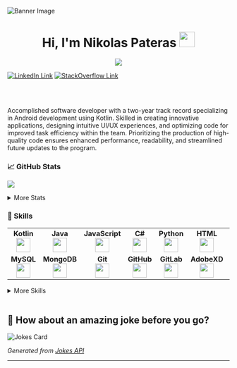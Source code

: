 ![Banner Image](https://github.com/IHateSyntaxErrors/IHateSyntaxErrors/blob/main/NPBanner3.png?raw=true)

<h1 align="center"><b>Hi, I'm Nikolas Pateras </b><img src="https://media.giphy.com/media/hvRJCLFzcasrR4ia7z/giphy.gif" width="35"></h1>

<p align="center">
  <a href="https://github.com/DenverCoder1/readme-typing-svg"><img src="https://readme-typing-svg.herokuapp.com?font=Time+New+Roman&color=1CB5E0&size=25&center=true&vCenter=true&width=600&height=100&lines=Software+Developer,;Studied+Computer+Science,;Active+Learner/Researcher,;Love+to+learn+new+things!+<3"></a>
</p>

[![LinkedIn Link](https://img.shields.io/badge/LINKEDIN-12100E?logo=linkedin&color=282A36&logoColor=white)]([https://stackoverflow.com/users/9004679/i-hate-syntax-errors](https://www.linkedin.com/in/nikolas-pateras/))
[![StackOverflow Link](https://img.shields.io/badge/STACKOVERFLOW-12100E?logo=stackoverflow&color=2bc6da&logoColor=white)](https://stackoverflow.com/users/9004679/i-hate-syntax-errors)

<br/>
<br/>

Accomplished software developer with a two-year track record specializing in Android development using Kotlin. Skilled in creating innovative applications, designing intuitive UI/UX experiences, and optimizing code for improved task efficiency within the team. Prioritizing the production of high-quality code ensures enhanced performance, readability, and streamlined future updates to the program.


### 📈 GitHub Stats
<p><img src="https://github-readme-streak-stats.herokuapp.com/?user=IHateSyntaxErrors&theme=react"/></p>

<details>
  <summary>More Stats</summary>
  <br/>
  
  ![Nikolas's GitHub Stats](https://github-readme-stats.vercel.app/api?username=IHateSyntaxErrors&show_icons=true&count_private=true&theme=react&include_all_commits=true)
         
  ![Nikolas's Top Languages](https://github-readme-stats.vercel.app/api/top-langs/?username=IHateSyntaxErrors&hide=html&layout=compact&theme=react)
</details>


### 💼 Skills
<table width="320px">
    <tbody>
        <tr valign="top">
          <td width="80px" align="center">
            <span><strong>Kotlin</strong></span><br>
            <img height="32px" src="https://cdn.jsdelivr.net/gh/devicons/devicon/icons/kotlin/kotlin-original.svg"> 
          </td>
          <td width="80px" align="center">
            <span><strong>Java</strong></span><br>
            <img height="32" src="https://cdn.jsdelivr.net/gh/devicons/devicon/icons/java/java-original.svg">
            </td>
          <td width="80px" align="center">
            <span><strong>JavaScript</strong></span><br>
            <img height="32px" src="https://cdn.jsdelivr.net/gh/devicons/devicon/icons/javascript/javascript-plain.svg"> 
          </td>
          <td width="80px" align="center">
            <span><strong>C#</strong></span><br>
            <img height="32px" src="https://cdn.jsdelivr.net/gh/devicons/devicon/icons/csharp/csharp-original.svg">
            </td>
          <td width="80px" align="center">
            <span><strong>Python</strong></span><br>
            <img height="32px" src="https://cdn.jsdelivr.net/gh/devicons/devicon/icons/python/python-original.svg">
          </td>  
          <td width="80px" align="center">
            <span><strong>HTML</strong></span><br>
            <img height="32" src="https://cdn.jsdelivr.net/gh/devicons/devicon/icons/html5/html5-original.svg">
          </td>
          <td width="80px" align="center">
            <span><strong>CSS</strong></span><br>
            <img height="32px" src="https://cdn.jsdelivr.net/gh/devicons/devicon/icons/css3/css3-original.svg">
          </td>
        </tr>
        <tr valign="top">
          <td width="80px" align="center">
            <span><strong>MySQL</strong></span><br>
            <img height="32px" src="https://cdn.jsdelivr.net/gh/devicons/devicon/icons/mysql/mysql-original-wordmark.svg">
          </td>
          <td width="80px" align="center">
            <span><strong>MongoDB</strong></span><br>
            <img height="32px" src="https://cdn.jsdelivr.net/gh/devicons/devicon/icons/mongodb/mongodb-original-wordmark.svg">
          </td>
          <td width="80px" align="center">
            <span><strong>Git</strong></span><br>
            <img height="32px" src="https://cdn.jsdelivr.net/gh/devicons/devicon/icons/git/git-plain.svg">
          </td>
          <td width="80px" align="center">
            <span><strong>GitHub</strong></span><br>
            <img height="32px" src="https://cdn.jsdelivr.net/gh/devicons/devicon/icons/github/github-original.svg">
          </td>
          <td width="80px" align="center">
            <span><strong>GitLab</strong></span><br>
            <img height="32px" src="https://cdn.jsdelivr.net/gh/devicons/devicon/icons/gitlab/gitlab-original.svg">
          </td>
          <td width="80px" align="center">
            <span><strong>AdobeXD</strong></span><br>
            <img height="32px" src="https://cdn.jsdelivr.net/gh/devicons/devicon/icons/xd/xd-plain.svg">
          </td>
          <td width="80px" align="center">
            <span><strong>Photoshop</strong></span><br>
            <img height="32px" src="https://cdn.jsdelivr.net/gh/devicons/devicon/icons/photoshop/photoshop-plain.svg">
          </td>
        </tr>
    </tbody>
</table>

<details>
  <summary>More Skills</summary>
  <br/>
  
  ![TypeScript](https://img.shields.io/badge/TypeScript-007ACC?style=flat&logo=typescript&logoColor=white)
  ![TypeScript](https://img.shields.io/badge/ASP.NET-007ACC?style=flat&logo=.net&logoColor=white)
  
</details>

<br/>

## 📣 How about an amazing joke before you go?

![Jokes Card](https://readme-jokes.vercel.app/api?hideBorder&theme=react)

_Generated from [Jokes API](https://readme-jokes.vercel.app/api)_

---

<br>
